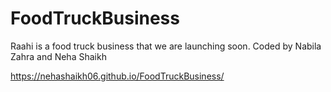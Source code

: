# FoodTruckBusiness
Raahi is a food truck business that we are launching soon.
Coded by Nabila Zahra and Neha Shaikh

https://nehashaikh06.github.io/FoodTruckBusiness/



